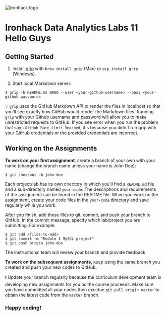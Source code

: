 ![Ironhack logo](https://i.imgur.com/1QgrNNw.png)

# Ironhack Data Analytics Labs 11 Hello Guys

## Getting Started

1. Install [grip](https://github.com/joeyespo/grip) with `brew install grip` (Mac) or `pip install grip` (Windows).

2. Start local Markdown server:

```
$ grip -b README.md 8080 --user <your-github-username> --pass <your-github-password>
```

:bulb: `grip` uses the GitHub Markdown API to render the files in localhost so that you'll see exactly how GitHub would render the Markdown files. Running `grip` with your Github username and password will allow you to make unrestricted requests to GitHub. If you see error when you run the problem that says `GitHub Rate Limit Reached`, it's because you didn't run grip with your GitHub credentials or the provided credentials are incorrect.

## Working on the Assignments

**To work on your first assignment**, create a branch of your own with your name (change the branch name unless your name is John Doe):

```
$ git checkout -b john-doe
```

Each project/lab has its own directory in which you'll find a `README.md` file and a sub-directory named `your-code`. The descriptions and requirements of the assignment can be found in the README file. When you work on the assignment, create your code files in the `your-code` directory and save regularly while you work.

After you finish, add those files to git, commit, and push your branch to GitHub. In the commit message, specify which lab/project you are submitting. For example:

```
$ git add <files-to-add>
$ git commit -m "Module 1 MySQL project"
$ git push origin john-doe
```

The instructional team will review your branch and provide feedback.

**To work on the subsequent assignments**, keep using the same branch you created and push your new codes to GitHub.

:exclamation: Update your branch regularly because the curriculum development team is developing new assignments for you as the course proceeds. Make sure you have committed all your codes then exectue `git pull origin master` to obtain the latest code from the `master` branch.

### Happy coding!
